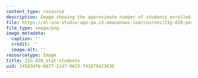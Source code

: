 ```yaml
---
content_type: resource
description: Image showing the approximate number of students enrolled in the class.
file: https://ol-ocw-studio-app-qa.s3.amazonaws.com/courses/21g-820-portuguese-advanced-conversation-and-composition-fall-2014/14583dfb687721470633741070423636_21G-820_stat-students.png
file_type: image/png
image_metadata:
  caption: ''
  credit: ''
  image-alt: ''
resourcetype: Image
title: 21G-820_stat-students
uid: 14583dfb-6877-2147-0633-741070423636
---
```

